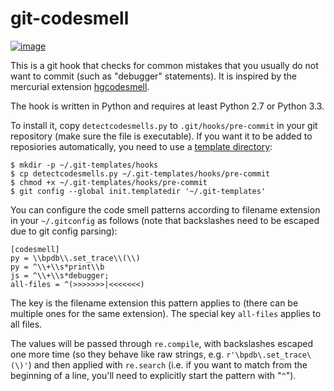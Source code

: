 git-codesmell
=============

[![image](https://travis-ci.org/wosc/git-codesmell.png)](https://travis-ci.org/wosc/git-codesmell)

This is a git hook that checks for common mistakes that you usually
do not want to commit (such as "debugger" statements).
It is inspired by the mercurial extension
[hgcodesmell](https://bitbucket.org/birkenfeld/hgcodesmell).

The hook is written in Python and requires at least Python 2.7 or Python
3.3.

To install it, copy `detectcodesmells.py` to `.git/hooks/pre-commit` in your
git repository (make sure the file is executable). If you want it to be added
to reposiories automatically, you need to use a
[template directory](https://coderwall.com/p/jp7d5q/create-a-global-git-commit-hook):

    $ mkdir -p ~/.git-templates/hooks
    $ cp detectcodesmells.py ~/.git-templates/hooks/pre-commit
    $ chmod +x ~/.git-templates/hooks/pre-commit
    $ git config --global init.templatedir '~/.git-templates'

You can configure the code smell patterns according to filename extension in
your `~/.gitconfig` as follows (note that backslashes need to be escaped due to
git config parsing):

    [codesmell]
    py = \\bpdb\\.set_trace\\(\\)
    py = ^\\+\\s*print\\b
    js = ^\\+\\s*debugger;
    all-files = ^(>>>>>>>|<<<<<<<)

The key is the filename extension this pattern applies to (there can be
multiple ones for the same extension). The special key `all-files` applies to
all files.

The values will be passed through `re.compile`, with backslashes escaped one
more time (so they behave like raw strings, e.g. `r'\bpdb\.set_trace\(\)'`) and
then applied with `re.search` (i.e. if you want to match from the beginning of
a line, you'll need to explicitly start the pattern with "`^`").
